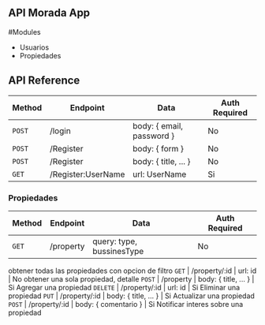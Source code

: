 ## API Morada App

#Modules
- Usuarios
- Propiedades

## API Reference

Method | Endpoint | Data        | Auth Required
------ | -------- | ----------- | -------------
`POST` | /login   | body: { email, password } | No
`POST` | /Register| body: { form }            | No
`POST` | /Register| body: { title, ... }      | No
`GET ` | /Register:UserName| url: UserName    | Si

### Propiedades

Method | Endpoint | Data       | Auth Required
------ | --------  | ---------- | -------------
`GET`  | /property | query: type, bussinesType | No
obtener todas las propiedades con opcion de filtro
`GET`  | /property/:id | url: id               | No
obtener una sola propiedad, detalle
`POST` | /property | body: { title, ... }      | Si
Agregar una propiedad
`DELETE` | /property/:id | url: id             | Si
Eliminar una propiedad
`PUT`  | /property/:id | body: { title, ... }  | Si
Actualizar una propiedad
`POST` | /property/:id | body: { comentario }  | Si
Notificar interes sobre una propiedad